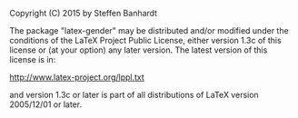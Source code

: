 Copyright (C) 2015 by Steffen Banhardt

The package "latex-gender" may be distributed and/or modified under the conditions of the LaTeX Project Public License, either version 1.3c of this license or (at your option) any later version.  The latest version of this license is in:

http://www.latex-project.org/lppl.txt

and version 1.3c or later is part of all distributions of LaTeX version 2005/12/01 or later.

